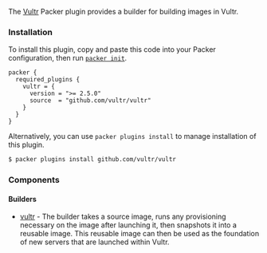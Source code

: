 The [Vultr](https://www.Vultr.com/) Packer plugin provides a builder for building images in
Vultr.

### Installation

To install this plugin, copy and paste this code into your Packer configuration, then run [`packer init`](https://www.packer.io/docs/commands/init).

```hcl
packer {
  required_plugins {
    vultr = {
      version = ">= 2.5.0"
      source  = "github.com/vultr/vultr"
    }
  }
}
```

Alternatively, you can use `packer plugins install` to manage installation of this plugin.

```sh
$ packer plugins install github.com/vultr/vultr
```


### Components

#### Builders

- [vultr](/packer/integrations/vultr/vultr/latest/components/builder/vultr) - The builder takes a source image, runs any provisioning necessary on the image after launching it, then snapshots it into a reusable image. This reusable image can then be used as the foundation of new servers that are launched within Vultr.
